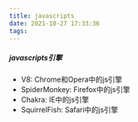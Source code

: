 ```yaml
---
title: javascripts
date: 2021-10-27 17:33:36
tags:
---
```

##### javascripts引擎
- V8: Chrome和Opera中的js引擎
- SpiderMonkey: Firefox中的js引擎
- Chakra: IE中的js引擎
- SquirrelFish: Safari中的js引擎
